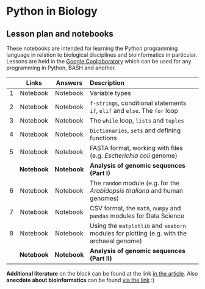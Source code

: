# Python in Biology

## Lesson plan and notebooks

These notebooks are intended for learning the Python programming language in relation to biological disciplines and bioinformatics in particular. Lessons are held in the [Google Coollaboratory](https://colab.research.google.com/) which can be used for any programming in Python, BASH and another.

|  | Links | Answers | Description | 
| :------: | :------: | :------: | :------ | 
| 1 | Notebook | Notebook | Variable types | 
| 2 | Notebook | Notebook | `f-strings`, conditional statements `if`, `elif` and `else`. The `for` loop | 
| 3 | Notebook | Notebook | The `while` loop, `lists` and `tuples` |
| 4 | Notebook | Notebook | `Dictionaries`, `sets` and defining functions | 
| 5 | Notebook | Notebook | FASTA format, working with files (e.g. _Escherichia coli_ genome) | 
|  | **Notebook** | **Notebook** | **Analysis of genomic sequences (Part I)** | 
| 6 | Notebook | Notebook | The `random` module (e.g. for the _Arabidopsis thaliana_ and human genomes) | 
| 7 | Notebook | Notebook | CSV format, the `math`, `numpy` and `pandas` modules for Data Science | 
| 8 | Notebook | Notebook | Using the `matplotlib` and `seaborn` modules for plotting (e.g. with the archaeal genome) | 
|  | **Notebook** | **Notebook** | **Analysis of genomic sequences (Part II)** | 

**Additional literature** on the block can be found at the link [in the article](https://vk.com/@nachatoi-literatura-po-python). Also **anecdote about bioinformatics** can be found [via the link](https://elementy.ru/nauchno-populyarnaya_biblioteka/432183/Bioinformatiki_proiskhozhdenie_i_zhiznennyy_tsikl) :)
